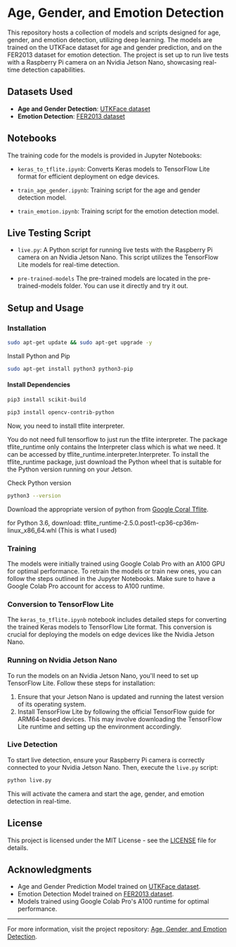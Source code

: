 
# Age, Gender, and Emotion Detection

This repository hosts a collection of models and scripts designed for age, gender, and emotion detection, utilizing deep learning. The models are trained on the UTKFace dataset for age and gender prediction, and on the FER2013 dataset for emotion detection. The project is set up to run live tests with a Raspberry Pi camera on an Nvidia Jetson Nano, showcasing real-time detection capabilities.

## Datasets Used

- **Age and Gender Detection**: [UTKFace dataset](https://www.kaggle.com/code/eward96/age-and-gender-prediction-on-utkface)
- **Emotion Detection**: [FER2013 dataset](https://www.kaggle.com/datasets/msambare/fer2013)

## Notebooks

The training code for the models is provided in Jupyter Notebooks:

- `keras_to_tflite.ipynb`: Converts Keras models to TensorFlow Lite format for efficient deployment on edge devices.

- `train_age_gender.ipynb`: Training script for the age and gender detection model.

- `train_emotion.ipynb`: Training script for the emotion detection model.

## Live Testing Script

- `live.py`: A Python script for running live tests with the Raspberry Pi camera on an Nvidia Jetson Nano. This script utilizes the TensorFlow Lite models for real-time detection.

- `pre-trained-models` The pre-trained models are located in the pre-trained-models folder. You can use it directly and try it out.

## Setup and Usage

### Installation
```bash
sudo apt-get update && sudo apt-get upgrade -y
```
Install Python and Pip
```bash
sudo apt-get install python3 python3-pip
```
#### Install Dependencies
```bash
pip3 install scikit-build
```
```bash
pip3 install opencv-contrib-python
```

Now, you need to install tflite interpreter.

You do not need full tensorflow to just run the tflite interpreter.
The package tflite_runtime only contains the Interpreter class which is what we need.
It can be accessed by tflite_runtime.interpreter.Interpreter.
To install the tflite_runtime package, just download the Python wheel
that is suitable for the Python version running on your Jetson.

Check Python version

```bash
python3 --version
```
Download the appropriate version of python from [Google Coral Tflite](https://github.com/google-coral/pycoral/releases/).

for Python 3.6, download: tflite_runtime-2.5.0.post1-cp36-cp36m-linux_x86_64.whl (This is what I used)

### Training

The models were initially trained using Google Colab Pro with an A100 GPU for optimal performance. To retrain the models or train new ones, you can follow the steps outlined in the Jupyter Notebooks. Make sure to have a Google Colab Pro account for access to A100 runtime.

### Conversion to TensorFlow Lite

The `keras_to_tflite.ipynb` notebook includes detailed steps for converting the trained Keras models to TensorFlow Lite format. This conversion is crucial for deploying the models on edge devices like the Nvidia Jetson Nano.

### Running on Nvidia Jetson Nano

To run the models on an Nvidia Jetson Nano, you'll need to set up TensorFlow Lite. Follow these steps for installation:

1. Ensure that your Jetson Nano is updated and running the latest version of its operating system.
2. Install TensorFlow Lite by following the official TensorFlow guide for ARM64-based devices. This may involve downloading the TensorFlow Lite runtime and setting up the environment accordingly.

### Live Detection

To start live detection, ensure your Raspberry Pi camera is correctly connected to your Nvidia Jetson Nano. Then, execute the `live.py` script:

```bash
python live.py
```

This will activate the camera and start the age, gender, and emotion detection in real-time.

## License

This project is licensed under the MIT License - see the [LICENSE](LICENSE) file for details.

## Acknowledgments

- Age and Gender Prediction Model trained on [UTKFace dataset](https://www.kaggle.com/code/eward96/age-and-gender-prediction-on-utkface).
- Emotion Detection Model trained on [FER2013 dataset](https://www.kaggle.com/datasets/msambare/fer2013).
- Models trained using Google Colab Pro's A100 runtime for optimal performance.

---

For more information, visit the project repository: [Age, Gender, and Emotion Detection](https://github.com/ersaayan/age-gender-detection/tree/main).
